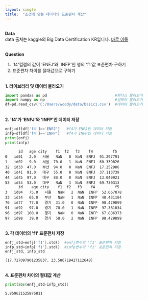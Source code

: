 ```yaml
---
layout: single
title:  "조건에 맞는 데이터의 표준편차 계산"
---
```


<br/>**Data**<br/>
data 출처는 kaggle의 Big Data Certification KR입니다.
[바로 이동](https://www.kaggle.com/code/agileteam/py-t1-5-expected-questions/notebook)

<br/>**Question**<br/>

1. 'f4'컬럼의 값이 'ENFJ'와 'INFP'인 행의 'f1'값 표준편차 구하기
2. 표준편차 차이를 절대값으로 구하기

<br/>**1. 라이브러리 및 데이터 불러오기**<br/>

```python
import pandas as pd                               #판다스 불러오기
import numpy as np                                #넘파이 불러오기
df=pd.read_csv('C:/Users/woody/data/basic1.csv')  #데이터 불러오기
```

<br/>**2. 'f4'가 'ENFJ'와 'INFP'인 데이터 저장**<br/>

```python
enfj=df[df['f4']=='ENFJ']   #f4가 ENFJ인 데이터 저장
infp=df[df['f4']=='INFP']   #f4가 INFP인 데이터 저장
print(enfj)
print(infp)
```

          id   age city    f1  f2   f3    f4         f5
    0   id01   2.0   서울   NaN   0  NaN  ENFJ  91.297791
    1   id02   9.0   서울  70.0   1  NaN  ENFJ  60.339826
    32  id33  47.0   부산  94.0   0  NaN  ENFJ  17.252986
    40  id41  81.0   대구  55.0   0  NaN  ENFJ  37.113739
    44  id45  97.0   대구  88.0   0  NaN  ENFJ  13.049921
    53  id54  53.0   대구   NaN   1  NaN  ENFJ  69.730313
          id    age city    f1  f2   f3    f4         f5
    3   id04   75.0   서울   NaN   2  NaN  INFP  52.667078
    33  id34   65.0   부산   NaN   1  NaN  INFP  48.431184
    76  id77   77.0   경기  31.0   0  NaN  INFP  98.429899
    91  id92   97.0   경기  78.0   1  NaN  INFP  97.381034
    96  id97  100.0   경기   NaN   0  NaN  INFP  67.886373
    97  id98   39.0   경기  58.0   2  NaN  INFP  98.429899
    
<br/>**3. 각 데이터의 'f1' 표준편차 저장**<br/>

```python
enfj_std=enfj['f1'].std()  #enfj변수의 'f1' 표준편차 저장
infp_std=infp['f1'].std()  #infp변수의 'f1' 표준편차 저장
enfj_std, infp_std
```




    (17.727097901235837, 23.586719427112648)

<br/>**4. 표준편차 차이의 절대값 계산**<br/>


```python
print(abs(enfj_std-infp_std))  
```

    5.859621525876811
    
